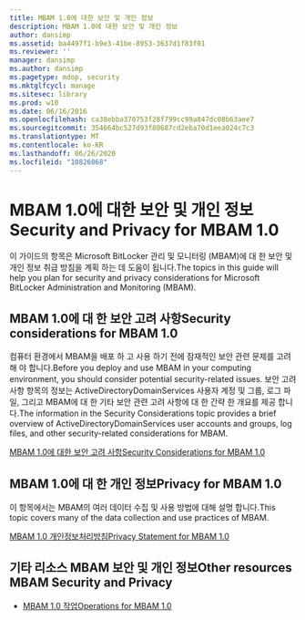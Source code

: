 ```yaml
---
title: MBAM 1.0에 대한 보안 및 개인 정보
description: MBAM 1.0에 대한 보안 및 개인 정보
author: dansimp
ms.assetid: ba4497f1-b9e3-41be-8953-3637d1f83f01
ms.reviewer: ''
manager: dansimp
ms.author: dansimp
ms.pagetype: mdop, security
ms.mktglfcycl: manage
ms.sitesec: library
ms.prod: w10
ms.date: 06/16/2016
ms.openlocfilehash: ca38ebba370753f28f799cc99a847dc08b63aee7
ms.sourcegitcommit: 354664bc527d93f80687cd2eba70d1eea024c7c3
ms.translationtype: MT
ms.contentlocale: ko-KR
ms.lasthandoff: 06/26/2020
ms.locfileid: "10826068"
---
```

# <span data-ttu-id="bb240-103">MBAM 1.0에 대한 보안 및 개인 정보</span><span class="sxs-lookup"><span data-stu-id="bb240-103">Security and Privacy for MBAM 1.0</span></span>


<span data-ttu-id="bb240-104">이 가이드의 항목은 Microsoft BitLocker 관리 및 모니터링 (MBAM)에 대 한 보안 및 개인 정보 취급 방침을 계획 하는 데 도움이 됩니다.</span><span class="sxs-lookup"><span data-stu-id="bb240-104">The topics in this guide will help you plan for security and privacy considerations for Microsoft BitLocker Administration and Monitoring (MBAM).</span></span>

## <span data-ttu-id="bb240-105">MBAM 1.0에 대 한 보안 고려 사항</span><span class="sxs-lookup"><span data-stu-id="bb240-105">Security considerations for MBAM 1.0</span></span>


<span data-ttu-id="bb240-106">컴퓨터 환경에서 MBAM을 배포 하 고 사용 하기 전에 잠재적인 보안 관련 문제를 고려해 야 합니다.</span><span class="sxs-lookup"><span data-stu-id="bb240-106">Before you deploy and use MBAM in your computing environment, you should consider potential security-related issues.</span></span> <span data-ttu-id="bb240-107">보안 고려 사항 항목의 정보는 ActiveDirectoryDomainServices 사용자 계정 및 그룹, 로그 파일, 그리고 MBAM에 대 한 기타 보안 관련 고려 사항에 대 한 간략 한 개요를 제공 합니다.</span><span class="sxs-lookup"><span data-stu-id="bb240-107">The information in the Security Considerations topic provides a brief overview of ActiveDirectoryDomainServices user accounts and groups, log files, and other security-related considerations for MBAM.</span></span>

[<span data-ttu-id="bb240-108">MBAM 1.0에 대한 보안 고려 사항</span><span class="sxs-lookup"><span data-stu-id="bb240-108">Security Considerations for MBAM 1.0</span></span>](security-considerations-for-mbam-10.md)

## <span data-ttu-id="bb240-109">MBAM 1.0에 대 한 개인 정보</span><span class="sxs-lookup"><span data-stu-id="bb240-109">Privacy for MBAM 1.0</span></span>


<span data-ttu-id="bb240-110">이 항목에서는 MBAM의 여러 데이터 수집 및 사용 방법에 대해 설명 합니다.</span><span class="sxs-lookup"><span data-stu-id="bb240-110">This topic covers many of the data collection and use practices of MBAM.</span></span>

[<span data-ttu-id="bb240-111">MBAM 1.0 개인정보처리방침</span><span class="sxs-lookup"><span data-stu-id="bb240-111">Privacy Statement for MBAM 1.0</span></span>](privacy-statement-for-mbam-10.md)

## <span data-ttu-id="bb240-112">기타 리소스 MBAM 보안 및 개인 정보</span><span class="sxs-lookup"><span data-stu-id="bb240-112">Other resources MBAM Security and Privacy</span></span>


-   [<span data-ttu-id="bb240-113">MBAM 1.0 작업</span><span class="sxs-lookup"><span data-stu-id="bb240-113">Operations for MBAM 1.0</span></span>](operations-for-mbam-10.md)

 

 






